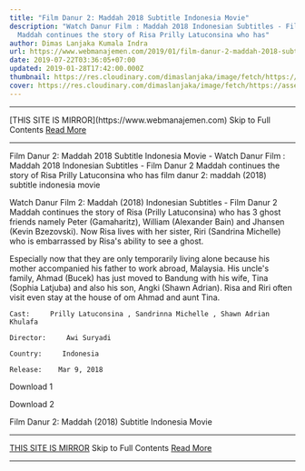 ```yaml
---
title: "Film Danur 2: Maddah 2018 Subtitle Indonesia Movie"
description: "Watch Danur Film : Maddah 2018 Indonesian Subtitles - Film Danur 2
  Maddah continues the story of Risa Prilly Latuconsina who has"
author: Dimas Lanjaka Kumala Indra
url: https://www.webmanajemen.com/2019/01/film-danur-2-maddah-2018-subtitle.html
date: 2019-07-22T03:36:05+07:00
updated: 2019-01-28T17:42:00.000Z
thumbnail: https://res.cloudinary.com/dimaslanjaka/image/fetch/https://assets-a1.kompasiana.com/items/album/2018/04/09/danur-2-maddah-tembus-1-juta-penonton-5acb7ff9cf01b401f923e9c2.jpg
cover: https://res.cloudinary.com/dimaslanjaka/image/fetch/https://assets-a1.kompasiana.com/items/album/2018/04/09/danur-2-maddah-tembus-1-juta-penonton-5acb7ff9cf01b401f923e9c2.jpg
---
```


<hr/> [THIS SITE IS MIRROR](https://www.webmanajemen.com) Skip to Full Contents <a href="https://www.webmanajemen.com/2019/01/film-danur-2-maddah-2018-subtitle.html" rel="follow" class="button" id="read-more">Read More</a> <hr/> Film Danur 2: Maddah 2018 Subtitle Indonesia Movie - Watch Danur Film : Maddah 2018 Indonesian Subtitles - Film Danur 2 Maddah continues the story of Risa Prilly Latuconsina who has film danur 2: maddah (2018) subtitle indonesia  movie
  
  
  
  Watch Danur Film 2: Maddah (2018) Indonesian Subtitles - Film Danur 2 Maddah continues the story of Risa (Prilly Latuconsina) who has 3 ghost friends namely Peter (Gamaharitz), William (Alexander Bain) and Jhansen (Kevin Bzezovski).  Now Risa lives with her sister, Riri (Sandrina Michelle) who is embarrassed by Risa's ability to see a ghost. 
  
  Especially now that they are only temporarily living alone because his mother accompanied his father to work abroad, Malaysia.  His uncle's family, Ahmad (Bucek) has just moved to Bandung with his wife, Tina (Sophia Latjuba) and also his son, Angki (Shawn Adrian).  Risa and Riri often visit even stay at the house of om Ahmad and aunt Tina. 
  
  
    Cast:     Prilly Latuconsina , Sandrinna Michelle , Shawn Adrian Khulafa   
  
    Director:     Awi Suryadi   
  
    Country:     Indonesia   
  
    Release:    Mar 9, 2018   
  
  
  
  
   Download 1 
  
   Download 2 
  
  


  
  
  Film Danur 2: Maddah (2018) Subtitle Indonesia Movie <hr/> [THIS SITE IS MIRROR](https://www.webmanajemen.com) Skip to Full Contents <a href="https://www.webmanajemen.com/2019/01/film-danur-2-maddah-2018-subtitle.html" rel="follow" class="button" id="read-more">Read More</a> <hr/>